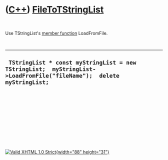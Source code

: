 



 

 

 

 

 

([C++](Cpp.htm)) [FileToTStringList](CppFileToTStringList.htm)
==============================================================

 

Use TStringList's [member function](CppMemberFunction.htm) LoadFromFile.

 

  -----------------------------------------------------------------------------------------------------------------------
  ` TStringList * const myStringList = new TStringList;  myStringList->LoadFromFile("fileName");  delete myStringList;`
  -----------------------------------------------------------------------------------------------------------------------

 

 

 

 

 





 

[![Valid XHTML 1.0 Strict](valid-xhtml10.png){width="88"
height="31"}](http://validator.w3.org/check?uri=referer)

